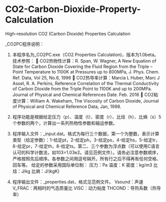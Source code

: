 # CO2-Carbon-Dioxide-Property-Calculation
High-resolution CO2 (Carbon Dioxide) Properties Calculation

_CO2PC程序说明：

1.	本程序名为_CO2PC.exe（CO2 Properties Calculation)，版本为1.0beta。技术参照：
	CO2热物性计算：R. Span, W. Wagner, A New Equation of State for Carbon Dioxide Covering the Fluid Region from the Triple –Point Temperature to 1100K at Pressures up to 800MPa, J. Phys. Chem. Ref. Data, Vol 25, No.6, 1996
	CO2热导率计算：Marcia L Huber, Marc J Assel, R. A. Perkins, Reference Correlation of the Thermal Conductivity of Carbon Dioxide from the Triple Point to 1100K and up to 200MPa. Journal of Physical and Chemical References Date. Feb. 2016
	CO2粘度计算：William A. Wakeham, The Viscosity of Carbon Dioxide, Journal of Physical and Chemical Reference Data, Jan, 1998.

2.	程序功能是根据给定压力（p）、温度（t）、密度（r）、比焓（h）、比熵（s）5个参数的两个，计算出一系列热物性参数和输运参数。

3.	程序输入文件：_input.dat。格式为每行三个数据，第一个为整数，表示计算类型（给定参数）：1-给定pt，2-给定ph，3-给定ps，4-给定hs，5-给定tr，6-给定pr，7-给定th，8-给定ts。第二、三个参数为浮点数（可以使用C语言认可的科学计数法，如103=1.03e2。请见范例文件）。请务必注意参数顺序，严格按照先后顺序。各参数之间用逗号隔开。所有行之后不得再有任何空格、回车等。
给定的参数采用国际单位制：
压力：Pa
温度：K
密度：kg/m3
比焓：J/kg
比熵：J/(kgK)

4.	程序输出文件：_properties.dat，格式见范例文件。
Vsound：声速
V_FRAC：两相时的气态质量比
VISC：动力粘度
THCOND：导热系数（热导率）

